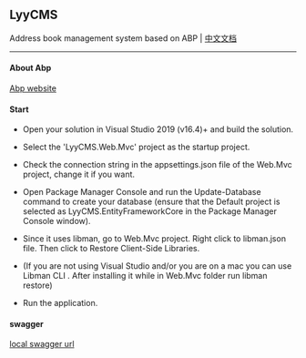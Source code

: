 ## LyyCMS
Address book management system based on ABP | [中文文档](README.zh-CN.md)

---
#### About Abp
[Abp website](https://aspnetboilerplate.com/)

#### Start

- Open your solution in Visual Studio 2019 (v16.4)+ and build the solution.

- Select the 'LyyCMS.Web.Mvc' project as the startup project.

- Check the connection string in the appsettings.json file of the Web.Mvc project, change it if you want.

- Open Package Manager Console and run the Update-Database command to create your database (ensure that the Default project is selected as LyyCMS.EntityFrameworkCore in the Package Manager Console window).

- Since it uses libman, go to Web.Mvc project. Right click to libman.json file. Then click to Restore Client-Side Libraries.

- (If you are not using Visual Studio and/or you are on a mac you can use Libman CLI . After installing it while in Web.Mvc folder run libman restore)

- Run the application.


#### swagger

[local swagger url](http://localhost:62114/swagger/index.html)

